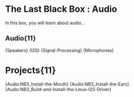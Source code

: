 # The Last Black Box : Audio
In this box, you will learn about audio...

## Audio{11}
{Speakers}
{I2S}
{Signal-Processing}
{Microphones}

# Projects{11}
{Audio:NB3_Install-the-Mouth}
{Audio:NB3_Install-the-Ears}
{Audio:NB3_Build-and-Install-the-Linux-I2S-Driver}
